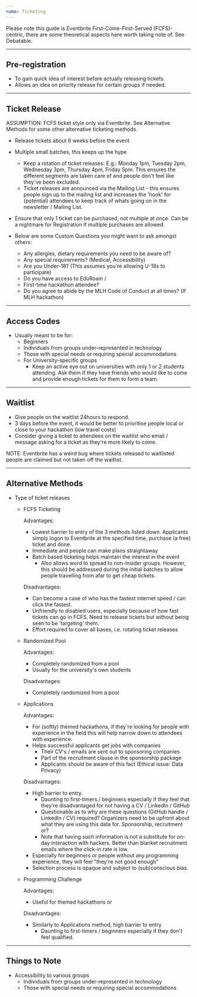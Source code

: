 ```yaml
---
name: Ticketing
---
```


Please note this guide is Eventbrite First-Come-First-Served (FCFS)-centric, there are some theoretical aspects here worth taking note of.  See Debatable.

---
Pre-registration
---

- To gain quick idea of interest before actually releasing tickets.
- Allows an idea on priority release for certain groups if needed.


---
Ticket Release
---

ASSUMPTION: FCFS ticket style only via Eventbrite. See Alternative Methods for some other alternative ticketing methods.

- Release tickets about 6 weeks before the event
- Multiple small batches, this keeps up the hype
	- Keep a rotation of ticket releases:
		E.g.: Monday 1pm, Tuesday 2pm, Wednesday 3pm, Thursday 4pm, Friday 5pm.  This ensures the different segments are taken care of and people don't feel like they've been excluded.
	- Ticket releases are announced via the Mailing List - this ensures people sign up to the mailing list and increases the 'hook' for (potential) attendees to keep track of whats going on in the newsletter / Mailing List.
-  Ensure that only 1 ticket can be purchased, not multiple at once.  Can be a nightmare for Registration if multiple purchases are allowed.  

- Below are some Custom Questions you might want to ask amongst others:
	- Any allergies, dietary requirements you need to be aware of?
	- Any special requirements? (Medical, Accessibility)
	- Are you Under-18? (This assumes you're allowing U-18s to participate)
	- Do you have access to EduRoam / <X University Network>
	- First-time hackathon attendee?
	- Do you agree to abide by the MLH Code of Conduct at all times? (If MLH hackathon)


---
Access Codes
---

- Usually meant to be for:
	- Beginners
	- Individuals from groups under-represented in technology
	- Those with special needs or requiring special accommodations
	- For University-specific groups
		- Keep an active eye out on universities with only 1 or 2 students attending.  Ask them if they have friends who would like to come and provide enough tickets for them to form a team.


---
Waitlist
---

- Give people on the waitlist 24hours to respond.
- 3 days before the event, it would be better to prioritise people local or close to your hackathon (low travel costs)
- Consider giving a ticket to attendees on the waitlist who email / message asking for a ticket as they're more likely to come.

NOTE: Eventbrite has a weird bug where tickets released to waitlisted people are claimed but not taken off the waitlist.


---
Alternative Methods
---

- Type of ticket releases
	- FCFS Ticketing

		Advantages:
		- Lowest barrier to entry of the 3 methods listed down.  Applicants simply logon to Eventbrite at the specified time, purchase (a free) ticket and done.
		- Immediate and people can make plans straightaway
		- Batch based ticketing helps maintain the interest in the event
			- Also allows word to spread to non-insider groups.  However, this should be addressed during the initial batches to allow people travelling from afar to get cheap tickets.

		Disadvantages: 
		- Can become a case of who has the fastest internet speed / can click the fastest.
		- Unfriendly to disabled users, especially because of how fast tickets can go in FCFS.  Need to release tickets but without being seen to be 'targeting' them.
		- Effort required to cover all bases, i.e. rotating ticket releases

	- Randomized Pool

		Advantages:
		- Completely randomized from a pool
		- Usually for the university's own students

		Disadvantages:
		- Completely randomized from a pool

	- Applications

		Advantages:
		- For (softly) themed hackathons, if they're looking for people with experience in the field this will help narrow down to attendees with experience.
		- Helps successful applicants get jobs with companies
			- Their CV's / emails are sent out to sponsoring companies
			- Part of the recruitment clause in the sponsorship package
			- Applicants should be aware of this fact (Ethical issue: Data Privacy) 
		
		Disadvantages:
		- High barrier to entry.
			- Daunting to first-timers / beginners especially if they feel that they're disadvantaged for not having a CV / LinkedIn / GitHub
			- Questionable as to why are these questions (GitHub handle / LinkedIn / CV) required?   Organizers need to be upfront about what they are using this data for.  Sponsorship, recruitment or?
			- Note that having such information is not a substitute for on-day interaction with hackers.  Better than blanket recruitment emails where the click-in rate is low.
		- Especially for beginners or people without any programming experience, they will feel "they're not good enough"
		- Selection process is opaque and subject to (sub)conscious bias.

	- Programming Challenge

		Advantages:
		- Useful for themed hackathons or 

		Disadvantages:
		- Similarly to Applications method, high barrier to entry
			- Daunting to first-timers / beginners especially if they don't feel qualified.


---
Things to Note
---

- Accessibility to various groups 
	- Individuals from groups under-represented in technology
	- Those with special needs or requiring special accommodations